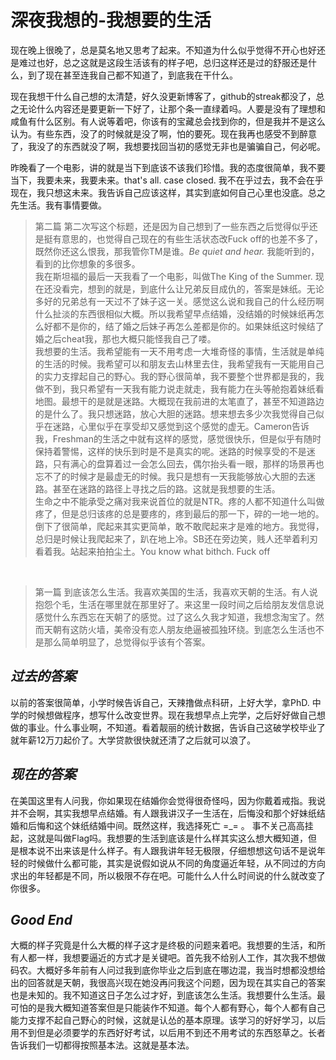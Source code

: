 # 深夜我想的-我想要的生活

现在晚上很晚了，总是莫名地又思考了起来。不知道为什么似乎觉得不开心也好还是难过也好，总之这就是这段生活该有的样子吧，总归这样还是过的舒服还是什么，到了现在甚至连我自己都不知道了，到底我在干什么。

<!-- more -->
现在我想干什么自己想的太清楚，好久没更新博客了，github的streak都没了，总之无论什么内容还是要更新一下好了，让那个条一直绿着吗。人要是没有了理想和咸鱼有什么区别。有人说等着吧，你该有的宝藏总会找到你的，但是我并不是这么认为。有些东西，没了的时候就是没了啊，怕的要死。现在我再也感受不到醉意了，我没了的东西就没了啊，我想要找回当初的感觉无非也是骗骗自己，何必呢。

昨晚看了一个电影，讲的就是当下到底该不该我们珍惜。我的态度很简单，我不要当下，我要未来，我要未来。that's all. case closed. 我不在乎过去，我不会在乎现在，我只想这未来。我告诉自己应该这样，其实到底如何自己心里也没底。总之先生活。我有事情要做。


> 第二篇
第二次写这个标题，还是因为自己想到了一些东西之后觉得似乎还是挺有意思的，也觉得自己现在的有些生活状态改Fuck off的也差不多了，既然你还这么恨我，那我管你TM是谁。*Be quiet and hear.* 我能听到的，看到的比你想象的多很多。<br/>
我在斯坦福的最后一天我看了一个电影，叫做The King of the Summer. 现在还没看完，想到的就是，到底什么让兄弟反目成仇的，答案是妹纸。无论多好的兄弟总有一天过不了妹子这一关。感觉这么说和我自己的什么经历啊什么扯淡的东西很相似大概。所以我希望早点结婚，没结婚的时候妹纸再怎么好都不是你的，结了婚之后妹子再怎么差都是你的。如果妹纸这时候结了婚之后cheat我，那也大概只能怪我自己了喽。<br/>
我想要的生活。我希望能有一天不用考虑一大堆奇怪的事情，生活就是单纯的生活的时候。我希望可以和朋友去山林里去住，我希望我有一天能用自己的实力支撑起自己的野心。我的野心很简单，我不要整个世界都是我的，我做不到，我只希望有一天我有能力说走就走，我有能力在头等舱抱着妹纸看地图。最想干的是就是迷路。大概现在我前进的太笔直了，甚至不知道路边的是什么了。我只想迷路，放心大胆的迷路。想来想去多少次我觉得自己似乎在迷路，心里似乎在享受却又感觉到这个感觉的虚无。Cameron告诉我，Freshman的生活之中就有这样的感觉，感觉很快乐，但是似乎有随时保持着警惕，这样的快乐到时是不是真实的呢。迷路的时候享受的不是迷路，只有满心的盘算着过一会怎么回去，偶尔抬头看一眼，那样的场景再也忘不了的时候才是最虚无的时候。我只是想有一天我能够放心大胆的去迷路。甚至在迷路的路径上寻找之后的路。这就是我想要的生活。<br/>
生命之中不能承受之痛对我来说首位的就是NTR。疼的人都不知道什么叫做疼了，但是总归该疼的总是要疼的，疼到最后的那一下，碎的一地一地的。倒下了很简单，爬起来其实更简单，敢不敢爬起来才是难的地方。我觉得，总归是时候让我爬起来了，趴在地上冷。SB还在旁边笑，贱人还举着利刃看着我。站起来拍拍尘土。You know what bithch. Fuck off

<br/>


> 第一篇
到底该怎么生活。我喜欢美国的生活，我喜欢天朝的生活。有人说抱怨个毛，生活在哪里就在那里好了。来这里一段时间之后给朋友发信息说感觉什么东西忘在天朝了的感觉。过了这么久我才知道，我想念淘宝了。然而天朝有这防火墙，美帝没有恋人朋友绝逼被孤独环绕。到底怎么生活也不是那么简单明显了，总觉得似乎该有个答案。
## *过去的答案*
以前的答案很简单，小学时候告诉自己，天辣撸做点科研，上好大学，拿PhD. 中学的时候想做程序，想写什么改变世界。现在我想早点上完学，之后好好做自己想做的事业。什么事业啊，不知道。看着靓丽的统计数据，告诉自己这破学校毕业了就年薪12万刀起价了。大学贷款很快就还清了之后就可以浪了。
## *现在的答案*
在美国这里有人问我，你如果现在结婚你会觉得很奇怪吗，因为你戴着戒指。我说并不会啊，其实我想早点结婚。有人跟我讲汉子一生活在，后悔没和那个好妹纸结婚和后悔和这个妹纸结婚中间。既然这样，我选择死亡 =_= 。 事不关己高高挂起，这就是叫做Flag吗。我想要的生活到底该是什么样其实这么想大概知道，但是根本说不出来该是什么样子。有人跟我讲年轻无极限，仔细想想这句话不是说年轻的时候做什么都可能，其实是说假如说从不同的角度逼近年轻，从不同过的方向求出的年轻都是不同，所以极限不存在吧。可能什么人什么时间说的什么就改变了你很多。
## *Good End*
大概的样子究竟是什么大概的样子这才是终极的问题来着吧。我想要的生活，和所有人都一样，我想要逼近的方式才是关键吧。首先我不给别人工作，其次我不想做码农。大概好多年前有人问过我到底你毕业之后到底在哪边混，我当时想都没想给出的回答就是天朝，我很高兴现在她没再问我这个问题，因为现在其实自己的答案也是未知的。我不知道这日子怎么过才好，到底该怎么生活。我想要什么生活。最可怕的是我大概知道答案但是只能装作不知道。每个人都有野心，每个人都有自己能力支撑不起自己野心的时候，这就是认怂的基本原理。该学习的好好学习，以后用不到但是必须要学的东西好好考试，以后用不到还不用考试的东西怒草之。长者告诉我们一切都得按照基本法。这就是基本法。

